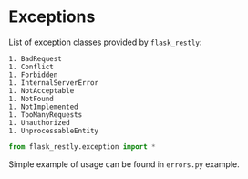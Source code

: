 # Exceptions

List of exception classes provided by `flask_restly`:

    1. BadRequest
    1. Conflict
    1. Forbidden
    1. InternalServerError
    1. NotAcceptable
    1. NotFound
    1. NotImplemented
    1. TooManyRequests
    1. Unauthorized
    1. UnprocessableEntity

```python
from flask_restly.exception import *
```

Simple example of usage can be found in `errors.py` example.
